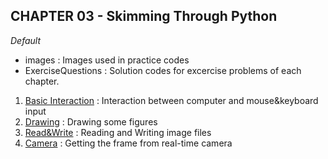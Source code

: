 <h2> CHAPTER 03 - Skimming Through Python </h2>


*Default*
<ul>
  <li>images : Images used in practice codes</li>
  <li>ExerciseQuestions : Solution codes for excercise problems of each chapter.
</ul>

<ol>
  <li><a href="https://github.com/AhnJunYeong0319/PoseEstimation/tree/main/CHAPTER4/Basic%20Interact">Basic Interaction</a> : Interaction between computer and mouse&keyboard input</li>
  
  <li><a href="https://github.com/AhnJunYeong0319/PoseEstimation/tree/main/CHAPTER4/Drawing">Drawing</a> : Drawing some figures</li>
  <li><a href="https://github.com/AhnJunYeong0319/PoseEstimation/tree/main/CHAPTER4/Read%26Write">Read&Write</a> : Reading and Writing image files</li>
  <li><a href="https://github.com/AhnJunYeong0319/PoseEstimation/tree/main/CHAPTER4/Camera">Camera</a> : Getting the frame from real-time camera </li>
</ol>
